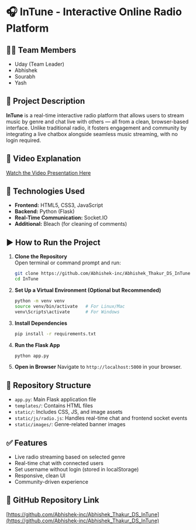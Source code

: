 # 🎧 InTune - Interactive Online Radio Platform

## 👨‍💻 Team Members
- Uday (Team Leader)
- Abhishek
- Sourabh
- Yash

## 📄 Project Description
**InTune** is a real-time interactive radio platform that allows users to stream music by genre and chat live with others — all from a clean, browser-based interface. Unlike traditional radio, it fosters engagement and community by integrating a live chatbox alongside seamless music streaming, with no login required.

## 🎥 Video Explanation
[Watch the Video Presentation Here](https://drive.google.com/file/d/1ai5_zkU8It6ynA6ws2V6E3wAWoJodSUM/view?usp=drive_link)

## 🧰 Technologies Used
- **Frontend:** HTML5, CSS3, JavaScript
- **Backend:** Python (Flask)
- **Real-Time Communication:** Socket.IO
- **Additional:** Bleach (for cleaning of comments)

## ▶️ How to Run the Project

1. **Clone the Repository**  
   Open terminal or command prompt and run:
   ```bash
   git clone https://github.com/Abhishek-inc/Abhishek_Thakur_DS_InTune.git
   cd InTune
   ```

2. **Set Up a Virtual Environment (Optional but Recommended)**
   ```bash
   python -m venv venv
   source venv/bin/activate   # For Linux/Mac
   venv\Scripts\activate      # For Windows
   ```

3. **Install Dependencies**
   ```bash
   pip install -r requirements.txt
   ```

4. **Run the Flask App**
   ```bash
   python app.py
   ```

5. **Open in Browser**
   Navigate to `http://localhost:5000` in your browser.

## 📁 Repository Structure
- `app.py`: Main Flask application file
- `templates/`: Contains HTML files
- `static/`: Includes CSS, JS, and image assets
- `static/js/radio.js`: Handles real-time chat and frontend socket events
- `static/images/`: Genre-related banner images

## ✅ Features
- Live radio streaming based on selected genre
- Real-time chat with connected users
- Set username without login (stored in localStorage)
- Responsive, clean UI
- Community-driven experience

## 🔗 GitHub Repository Link
[https://github.com/Abhishek-inc/Abhishek_Thakur_DS_InTune](https://github.com/Abhishek-inc/Abhishek_Thakur_DS_InTune)
